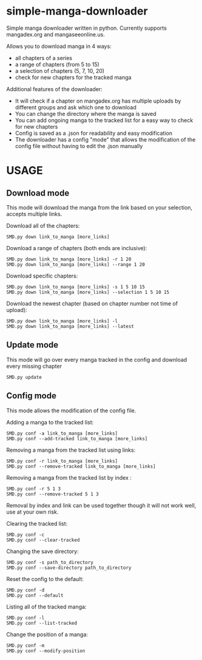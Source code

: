 # simple-manga-downloader
Simple manga downloader written in python.
Currently supports mangadex.org and mangaseeonline.us.

Allows you to download manga in 4 ways:

- all chapters of a series
- a range of chapters (from 5 to 15)
- a selection of chapters (5, 7, 10, 20)
- check for new chapters for the tracked manga

Additional features of the downloader:
- It will check if a chapter on mangadex.org has multiple uploads by different groups and ask which one to download
- You can change the directory where the manga is saved
- You can add ongoing manga to the tracked list for a easy way to check for new chapters
- Config is saved as a .json for readability and easy modification
- The downloader has a config "mode" that allows the modification of the config file without having to edit the .json manually


# USAGE

## Download mode
This mode will download the manga from the link based on your selection, accepts multiple links.

Download all of the chapters:

```
SMD.py down link_to_manga [more_links]
```

Download a range of chapters (both ends are inclusive):

```
SMD.py down link_to_manga [more_links] -r 1 20
SMD.py down link_to_manga [more_links] --range 1 20
```

Download specific chapters:

```
SMD.py down link_to_manga [more_links] -s 1 5 10 15
SMD.py down link_to_manga [more_links] --selection 1 5 10 15
```

Download the newest chapter (based on chapter number not time of upload):

```
SMD.py down link_to_manga [more_links] -l
SMD.py down link_to_manga [more_links] --latest
```

## Update mode
This mode will go over every manga tracked in the config and download every missing chapter

```
SMD.py update
```

## Config mode
This mode allows the modification of the config file.

Adding a manga to the tracked list:
```
SMD.py conf -a link_to_manga [more_links]
SMD.py conf --add-tracked link_to_manga [more_links]
```

Removing a manga from the tracked list using links:
```
SMD.py conf -r link_to_manga [more_links]
SMD.py conf --remove-tracked link_to_manga [more_links]
```

Removing a manga from the tracked list by index :
```
SMD.py conf -r 5 1 3
SMD.py conf --remove-tracked 5 1 3
```
Removal by index and link can be used together though it will not work well, use at your own risk.


Clearing the tracked list:
```
SMD.py conf -c
SMD.py conf --clear-tracked
```

Changing the save directory:
```
SMD.py conf -s path_to_directory
SMD.py conf --save-directory path_to_directory
```

Reset the config to the default:
```
SMD.py conf -d
SMD.py conf --default
```

Listing all of the tracked manga:
```
SMD.py conf -l
SMD.py conf --list-tracked
```

Change the position of a manga:
```
SMD.py conf -m
SMD.py conf --modify-position
```

